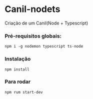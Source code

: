 # Canil-nodets
Criação de um Canil(Node + Typescript)

### Pré-requisitos globais:
`npm i -g nodemon typescript ts-node`

### Instalação
`npm install`

### Para rodar
`npm rum start-dev`